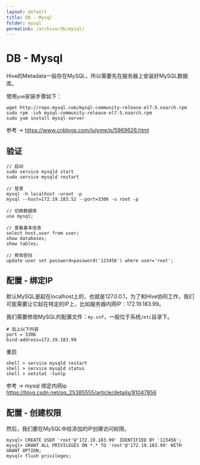 ```yaml
---
layout: default
title: DB - Mysql
folder: mysql
permalink: /archive/db/mysql/
---
```


# DB - Mysql

Hive的Metadata一般存在MySQL，所以需要先在服务器上安装好MySQL数据库。

使用`yum`安装步骤如下：

~~~
wget http://repo.mysql.com/mysql-community-release-el7-5.noarch.rpm
sudo rpm -ivh mysql-community-release-el7-5.noarch.rpm
sudo yum install mysql-server
~~~

参考 -> <https://www.cnblogs.com/julyme/p/5969626.html>

## 验证

~~~
// 启动
sudo service mysqld start
sudo service mysqld restart

// 登录
mysql -h localhost -uroot -p
mysql --host=172.19.183.52 --port=3306 -u root -p

// 切换数据库
use mysql;

// 查看基本信息
select host,user from user;
show databases;
show tables;

// 修改密码
update user set password=password('123456') where user='root';
~~~

## 配置 - 绑定IP

默认MySQL是起在localhost上的，也就是127.0.0.1，为了和Hive协同工作，我们可能需要让它起在特定的IP上，比如服务器内网IP：172.19.183.99。

我们需要修改MySQL的配置文件：`my.cnf`，一般位于系统`/etc`目录下。

~~~
# 加上以下内容
port = 3306
bind-address=172.19.183.99
~~~

重启

~~~
shell > service mysqld restart
shell > service mysqld status
shell > netstat -tunlp
~~~

参考 -> mysql 绑定内网ip <https://blog.csdn.net/qq_25385555/article/details/91047856>

## 配置 - 创建权限

然后，我们要在MySQL中给添加的IP创建访问权限。

~~~
mysql> CREATE USER 'root'@'172.19.183.99' IDENTIFIED BY '123456';
mysql> GRANT ALL PRIVILEGES ON *.* TO 'root'@'172.19.183.99' WITH GRANT OPTION;
mysql> flush privileges;
~~~
